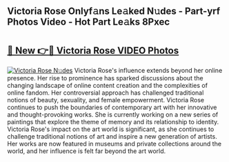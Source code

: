 ## Victoria Rose Onlyf𝚊ns Le𝚊ked N𝚞des - Part-yrf Photos Video - Hot Part Le𝚊ks 8Pxec

# <h2><a href="http://ac25016.deff.icu/?id=Victoria+Rose">🔗 New 👉🔴 Victoria Rose VIDEO Photos</a></h2>

[![Victoria Rose N𝚞des](https://i.imgur.com/rIISA9y.gif)](http://ac25016.deff.icu/?id=Victoria+Rose)
Victoria Rose's influence extends beyond her online presence. Her rise to prominence has sparked discussions about the changing landscape of online content creation and the complexities of online fandom. Her controversial approach has challenged traditional notions of beauty, sexuality, and female empowerment. Victoria Rose continues to push the boundaries of contemporary art with her innovative and thought-provoking works. She is currently working on a new series of paintings that explore the theme of memory and its relationship to identity. Victoria Rose's impact on the art world is significant, as she continues to challenge traditional notions of art and inspire a new generation of artists. Her works are now featured in museums and private collections around the world, and her influence is felt far beyond the art world.
